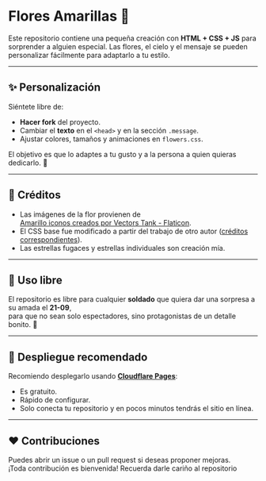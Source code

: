 # Flores Amarillas 🌼

Este repositorio contiene una pequeña creación con **HTML + CSS + JS** para sorprender a alguien especial. 
Las flores, el cielo y el mensaje se pueden personalizar fácilmente para adaptarlo a tu estilo.

---

## ✨ Personalización
Siéntete libre de:
- **Hacer fork** del proyecto.
- Cambiar el **texto** en el `<head>` y en la sección `.message`.
- Ajustar colores, tamaños y animaciones en `flowers.css`.

El objetivo es que lo adaptes a tu gusto y a la persona a quien quieras dedicarlo. 💛

---

## 🌼 Créditos
- Las imágenes de la flor provienen de  
  [Amarillo iconos creados por Vectors Tank - Flaticon](https://www.flaticon.es/iconos-gratis/amarillo).
- El CSS base fue modificado a partir del trabajo de otro autor ([créditos correspondientes](https://codepen.io/mdusmanansari/pen/BamepLe)).
- Las estrellas fugaces y estrellas individuales son creación mía.

---

## 🎁 Uso libre
El repositorio es libre para cualquier **soldado** que quiera dar una sorpresa a su amada el **21-09**,  
para que no sean solo espectadores, sino protagonistas de un detalle bonito. 💐

---

## 🚀 Despliegue recomendado
Recomiendo desplegarlo usando **[Cloudflare Pages](https://pages.cloudflare.com/)**:  
- Es gratuito.  
- Rápido de configurar.  
- Solo conecta tu repositorio y en pocos minutos tendrás el sitio en línea.

---

## ❤️ Contribuciones
Puedes abrir un issue o un pull request si deseas proponer mejoras.  
¡Toda contribución es bienvenida!
Recuerda darle cariño al repositorio
